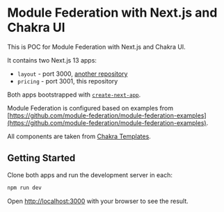 # Module Federation with Next.js and Chakra UI

This is POC for Module Federation with Next.js and Chakra UI.

It contains two Next.js 13 apps:

* `layout` - port 3000, [another repository](https://github.com/alibek-gao/mf-next-chakra-poc_layout)
* `pricing` - port 3001, this repository

Both apps bootstrapped with [`create-next-app`](https://github.com/vercel/next.js/tree/canary/packages/create-next-app).

Module Federation is configured based on examples from [https://github.com/module-federation/module-federation-examples](https://github.com/module-federation/module-federation-examples).

All components are taken from [Chakra Templates](https://chakra-templates.dev).

## Getting Started

Clone both apps and run the development server in each:

```bash
npm run dev
```

Open [http://localhost:3000](http://localhost:3000) with your browser to see the result.

